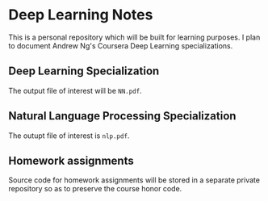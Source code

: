 # Deep Learning Notes
This is a personal repository which will be built for learning purposes.
I plan to document Andrew Ng's Coursera Deep Learning specializations.

## Deep Learning Specialization
The output file of interest will be `NN.pdf`.

## Natural Language Processing Specialization
The outupt file of interest is `nlp.pdf`.

## Homework assignments
Source code for homework assignments will be stored in a separate private repository so as to preserve the course honor code.
